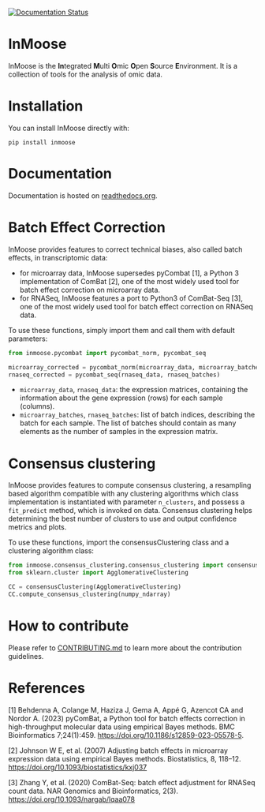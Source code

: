 [![Documentation Status](https://readthedocs.org/projects/inmoose/badge/?version=latest)](https://inmoose.readthedocs.io/en/latest/?badge=latest)

# InMoose

InMoose is the **In**tegrated **M**ulti **O**mic **O**pen **S**ource **E**nvironment.
It is a collection of tools for the analysis of omic data.

# Installation

You can install InMoose directly with:

```
pip install inmoose
```

# Documentation

Documentation is hosted on [readthedocs.org](https://inmoose.readthedocs.io/en/latest/).

# Batch Effect Correction

InMoose provides features to correct technical biases, also called batch
effects, in transcriptomic data:
- for microarray data, InMoose supersedes pyCombat [1], a Python 3
  implementation of ComBat [2], one of the most widely used tool for batch effect
  correction on microarray data.
- for RNASeq, InMoose features a port to Python3 of ComBat-Seq [3], one of the
  most widely used tool for batch effect correction on RNASeq data.

To use these functions, simply import them and call them with default
parameters:
```python
from inmoose.pycombat import pycombat_norm, pycombat_seq

microarray_corrected = pycombat_norm(microarray_data, microarray_batches)
rnaseq_corrected = pycombat_seq(rnaseq_data, rnaseq_batches)
```

* `microarray_data`, `rnaseq_data`: the expression matrices, containing the
  information about the gene expression (rows) for each sample (columns).
* `microarray_batches`, `rnaseq_batches`: list of batch indices, describing the
  batch for each sample. The list of batches should contain as many elements as
  the number of samples in the expression matrix.

# Consensus clustering
InMoose provides features to compute consensus clustering, a resampling based algorithm compatible with any clustering algorithms which class implementation is instantiated with parameter `n_clusters`, and possess a `fit_predict` method, which is invoked on data.
Consensus clustering helps determining the best number of clusters to use and output confidence metrics and plots.


To use these functions, import the consensusClustering class and a clustering algorithm class:
```python
from inmoose.consensus_clustering.consensus_clustering import consensusClustering
from sklearn.cluster import AgglomerativeClustering

CC = consensusClustering(AgglomerativeClustering)
CC.compute_consensus_clustering(numpy_ndarray)
```

# How to contribute

Please refer to [CONTRIBUTING.md](https://github.com/epigenelabs/inmoose/blob/master/CONTRIBUTING.md) to learn more about the contribution guidelines.

# References

[1] Behdenna A, Colange M, Haziza J, Gema A, Appé G, Azencot CA and Nordor A. (2023) pyComBat, a Python tool for batch effects correction in high-throughput molecular data using empirical Bayes methods. BMC Bioinformatics 7;24(1):459. https://doi.org/10.1186/s12859-023-05578-5.

[2] Johnson W E, et al. (2007) Adjusting batch effects in microarray expression data using empirical Bayes methods. Biostatistics, 8, 118–12. https://doi.org/10.1093/biostatistics/kxj037

[3] Zhang Y, et al. (2020) ComBat-Seq: batch effect adjustment for RNASeq count
data. NAR Genomics and Bioinformatics, 2(3). https://doi.org/10.1093/nargab/lqaa078

